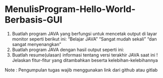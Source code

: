 # MenulisProgram-Hello-World-Berbasis-GUI
1. Buatlah program JAVA yang berfungsi untuk mencetak output di layar monitor seperti berikut ini: “Belajar JAVA” “Sangat mudah sekali” “dan sangat menyenangkan” 
2. Buatlah program JAVA dengan hasil output seperti ini: 
3. Buatlah resume(ulasan) informasi tentang versi terakhir JAVA saat ini ! Jelaskan fitur-fitur yang ditambahkan beserta kelebihan-kelebihannya 

Note : Pengumpulan tugas wajib menggunakan link dari github atau gitlab
